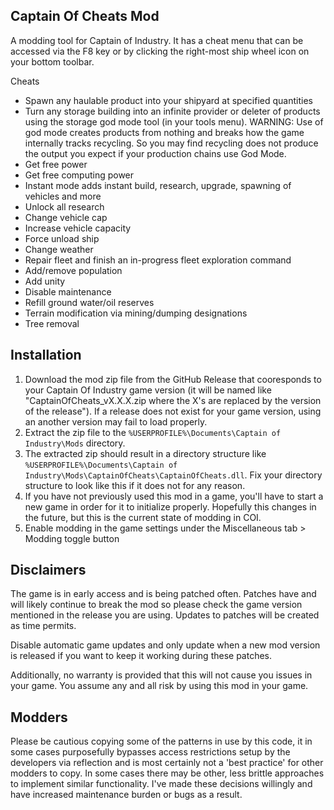 ## Captain Of Cheats Mod

A modding tool for Captain of Industry. It has a cheat menu that can be accessed via the F8 key or by clicking the right-most ship wheel icon on your bottom toolbar.

Cheats
- Spawn any haulable product into your shipyard at specified quantities
- Turn any storage building into an infinite provider or deleter of products using the storage god mode tool (in your tools menu). WARNING: Use of god mode creates products from nothing and breaks how the game internally tracks recycling. So you may find recycling does not produce the output you expect if your production chains use God Mode.
- Get free power
- Get free computing power
- Instant mode adds instant build, research, upgrade, spawning of vehicles and more
- Unlock all research
- Change vehicle cap
- Increase vehicle capacity
- Force unload ship
- Change weather
- Repair fleet and finish an in-progress fleet exploration command
- Add/remove population
- Add unity
- Disable maintenance
- Refill ground water/oil reserves
- Terrain modification via mining/dumping designations
- Tree removal

## Installation
1. Download the mod zip file from the GitHub Release that cooresponds to your Captain Of Industry game version (it will be named like "CaptainOfCheats_vX.X.X.zip where the X's are replaced by the version of the release"). If a release does not exist for your game version, using an another version may fail to load properly.
2. Extract the zip file to the `%USERPROFILE%\Documents\Captain of Industry\Mods` directory.
3. The extracted zip should result in a directory structure like `%USERPROFILE%\Documents\Captain of Industry\Mods\CaptainOfCheats\CaptainOfCheats.dll`. Fix your directory structure to look like this if it does not for any reason.
4. If you have not previously used this mod in a game, you'll have to start a new game in order for it to initialize properly. Hopefully this changes in the future, but this is the current state of modding in COI.
5. Enable modding in the game settings under the Miscellaneous tab > Modding toggle button

## Disclaimers 
The game is in early access and is being patched often. Patches have and will likely continue to break the mod so please check the game version mentioned in the release you are using. Updates to patches will be created as time permits. 

Disable automatic game updates and only update when a new mod version is released if you want to keep it working during these patches. 

Additionally, no warranty is provided that this will not cause you issues in your game. You assume any and all risk by using this mod in your game.

## Modders
Please be cautious copying some of the patterns in use by this code, it in some cases purposefully bypasses access restrictions setup by the developers via reflection and is most certainly not a 'best practice' for other modders to copy. In some cases there may be other, less brittle approaches to implement similar functionality. I've made these decisions willingly and have increased maintenance burden or bugs as a result.
